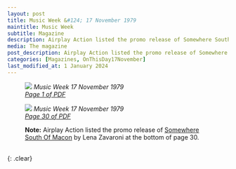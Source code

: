 ```yaml
---
layout: post
title: Music Week &#124; 17 November 1979
maintitle: Music Week
subtitle: Magazine
description: Airplay Action listed the promo release of Somewhere South Of Macon by Lena Zavaroni at the bottom of page 30.
media: The magazine
post_description: Airplay Action listed the promo release of Somewhere South Of Macon by Lena Zavaroni at the bottom of page 30.
categories: [Magazines, OnThisDay17November]
last_modified_at: 1 January 2024
---
```


<figure class="fig1">
<a href="/assets/images/magazines/1979-11-17-Music-Week-fc.png"><img src="/assets/images/magazines/1979-11-17-Music-Week-fc.png" class="full-width zoom-in" /></a>
<cite>Music Week 17 November 1979<br /><a class="external-link" href="https://worldradiohistory.com/UK/Music-Week/1979/Music-Week-1979-11-17.pdf">Page 1 of PDF</a></cite>
</figure>

<figure class="fig2">
<a href="/assets/images/magazines/1979-11-17-Music-Week-page-30.png"><img src="/assets/images/magazines/1979-11-17-Music-Week-page-30.png" class="full-width zoom-in" /></a>
<cite>Music Week 17 November 1979<br /><a class="external-link" href="https://worldradiohistory.com/UK/Music-Week/1979/Music-Week-1979-11-17.pdf#page=30">Page 30 of PDF</a></cite>
</figure>

<figure class="fig3">
<strong>Note:</strong> Airplay Action listed the promo release of <a href="/discography/singles/1981-09-25-somewhere-south-of-macon#promo">Somewhere South Of Macon</a> by Lena Zavaroni at the bottom of page 30.
</figure>

<br />{: .clear}

